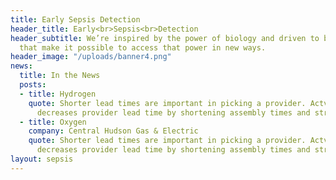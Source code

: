 ```yaml
---
title: Early Sepsis Detection
header_title: Early<br>Sepsis<br>Detection
header_subtitle: We’re inspired by the power of biology and driven to build tools
  that make it possible to access that power in new ways.
header_image: "/uploads/banner4.png"
news:
  title: In the News
  posts:
  - title: Hydrogen
    quote: Shorter lead times are important in picking a provider. Actvcontent's platform
      decreases provider lead time by shortening assembly times and streamlining QA.
  - title: Oxygen
    company: Central Hudson Gas & Electric
    quote: Shorter lead times are important in picking a provider. Actvcontent's platform
      decreases provider lead time by shortening assembly times and streamlining QA.
layout: sepsis
---
```


